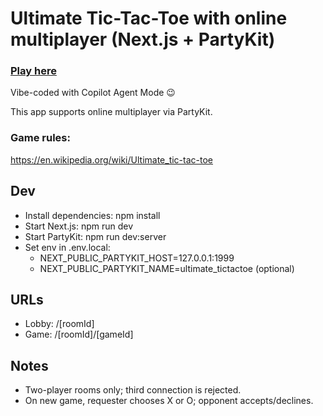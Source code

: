 # Ultimate Tic-Tac-Toe with online multiplayer (Next.js + PartyKit)

### [Play here](https://ultimate-tictactoe-thelmn.vercel.app/)

Vibe-coded with Copilot Agent Mode :wink:


This app supports online multiplayer via PartyKit.

### Game rules:
https://en.wikipedia.org/wiki/Ultimate_tic-tac-toe


## Dev
- Install dependencies: npm install
- Start Next.js: npm run dev
- Start PartyKit: npm run dev:server
- Set env in .env.local:
  - NEXT_PUBLIC_PARTYKIT_HOST=127.0.0.1:1999
  - NEXT_PUBLIC_PARTYKIT_NAME=ultimate_tictactoe (optional)

## URLs
- Lobby: /[roomId]
- Game: /[roomId]/[gameId]

## Notes
- Two-player rooms only; third connection is rejected.
- On new game, requester chooses X or O; opponent accepts/declines.
